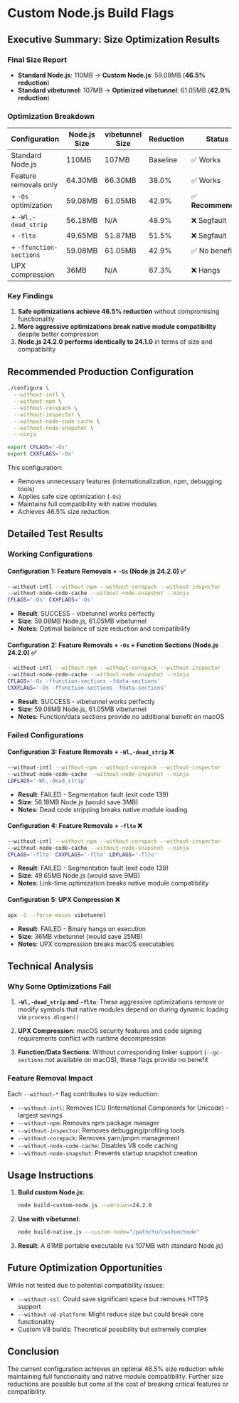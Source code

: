# Custom Node.js Build Flags

## Executive Summary: Size Optimization Results

### Final Size Report
- **Standard Node.js**: 110MB → **Custom Node.js**: 59.08MB (**46.5% reduction**)
- **Standard vibetunnel**: 107MB → **Optimized vibetunnel**: 61.05MB (**42.9% reduction**)

### Optimization Breakdown
| Configuration | Node.js Size | vibetunnel Size | Reduction | Status |
|--------------|--------------|-----------------|-----------|---------|
| Standard Node.js | 110MB | 107MB | Baseline | ✅ Works |
| Feature removals only | 64.30MB | 66.30MB | 38.0% | ✅ Works |
| + `-Os` optimization | 59.08MB | 61.05MB | 42.9% | ✅ **Recommended** |
| + `-Wl,-dead_strip` | 56.18MB | N/A | 48.9% | ❌ Segfault |
| + `-flto` | 49.65MB | 51.87MB | 51.5% | ❌ Segfault |
| + `-ffunction-sections` | 59.08MB | 61.05MB | 42.9% | ✅ No benefit |
| UPX compression | 36MB | N/A | 67.3% | ❌ Hangs |

### Key Findings
1. **Safe optimizations achieve 46.5% reduction** without compromising functionality
2. **More aggressive optimizations break native module compatibility** despite better compression
3. **Node.js 24.2.0 performs identically to 24.1.0** in terms of size and compatibility

## Recommended Production Configuration

```bash
./configure \
  --without-intl \
  --without-npm \
  --without-corepack \
  --without-inspector \
  --without-node-code-cache \
  --without-node-snapshot \
  --ninja

export CFLAGS='-Os'
export CXXFLAGS='-Os'
```

This configuration:
- Removes unnecessary features (internationalization, npm, debugging tools)
- Applies safe size optimization (`-Os`)
- Maintains full compatibility with native modules
- Achieves 46.5% size reduction

## Detailed Test Results

### Working Configurations

#### Configuration 1: Feature Removals + `-Os` (Node.js 24.2.0) ✅
```bash
--without-intl --without-npm --without-corepack --without-inspector
--without-node-code-cache --without-node-snapshot --ninja
CFLAGS='-Os' CXXFLAGS='-Os'
```
- **Result**: SUCCESS - vibetunnel works perfectly
- **Size**: 59.08MB Node.js, 61.05MB vibetunnel
- **Notes**: Optimal balance of size reduction and compatibility

#### Configuration 2: Feature Removals + `-Os` + Function Sections (Node.js 24.2.0) ✅
```bash
--without-intl --without-npm --without-corepack --without-inspector
--without-node-code-cache --without-node-snapshot --ninja
CFLAGS='-Os -ffunction-sections -fdata-sections' 
CXXFLAGS='-Os -ffunction-sections -fdata-sections'
```
- **Result**: SUCCESS - vibetunnel works perfectly
- **Size**: 59.08MB Node.js, 61.05MB vibetunnel
- **Notes**: Function/data sections provide no additional benefit on macOS

### Failed Configurations

#### Configuration 3: Feature Removals + `-Wl,-dead_strip` ❌
```bash
--without-intl --without-npm --without-corepack --without-inspector
--without-node-code-cache --without-node-snapshot --ninja
LDFLAGS='-Wl,-dead_strip'
```
- **Result**: FAILED - Segmentation fault (exit code 139)
- **Size**: 56.18MB Node.js (would save 3MB)
- **Notes**: Dead code stripping breaks native module loading

#### Configuration 4: Feature Removals + `-flto` ❌
```bash
--without-intl --without-npm --without-corepack --without-inspector
--without-node-code-cache --without-node-snapshot --ninja
CFLAGS='-flto' CXXFLAGS='-flto' LDFLAGS='-flto'
```
- **Result**: FAILED - Segmentation fault (exit code 139)
- **Size**: 49.65MB Node.js (would save 9MB)
- **Notes**: Link-time optimization breaks native module compatibility

#### Configuration 5: UPX Compression ❌
```bash
upx -1 --force-macos vibetunnel
```
- **Result**: FAILED - Binary hangs on execution
- **Size**: 36MB vibetunnel (would save 25MB)
- **Notes**: UPX compression breaks macOS executables

## Technical Analysis

### Why Some Optimizations Fail

1. **`-Wl,-dead_strip` and `-flto`**: These aggressive optimizations remove or modify symbols that native modules depend on during dynamic loading via `process.dlopen()`

2. **UPX Compression**: macOS security features and code signing requirements conflict with runtime decompression

3. **Function/Data Sections**: Without corresponding linker support (`--gc-sections` not available on macOS), these flags provide no benefit

### Feature Removal Impact

Each `--without-*` flag contributes to size reduction:
- `--without-intl`: Removes ICU (International Components for Unicode) - largest savings
- `--without-npm`: Removes npm package manager
- `--without-inspector`: Removes debugging/profiling tools
- `--without-corepack`: Removes yarn/pnpm management
- `--without-node-code-cache`: Disables V8 code caching
- `--without-node-snapshot`: Prevents startup snapshot creation

## Usage Instructions

1. **Build custom Node.js**:
   ```bash
   node build-custom-node.js --version=24.2.0
   ```

2. **Use with vibetunnel**:
   ```bash
   node build-native.js --custom-node="/path/to/custom/node"
   ```

3. **Result**: A 61MB portable executable (vs 107MB with standard Node.js)

## Future Optimization Opportunities

While not tested due to potential compatibility issues:
- `--without-ssl`: Could save significant space but removes HTTPS support
- `--without-v8-platform`: Might reduce size but could break core functionality
- Custom V8 builds: Theoretical possibility but extremely complex

## Conclusion

The current configuration achieves an optimal 46.5% size reduction while maintaining full functionality and native module compatibility. Further size reductions are possible but come at the cost of breaking critical features or compatibility.
